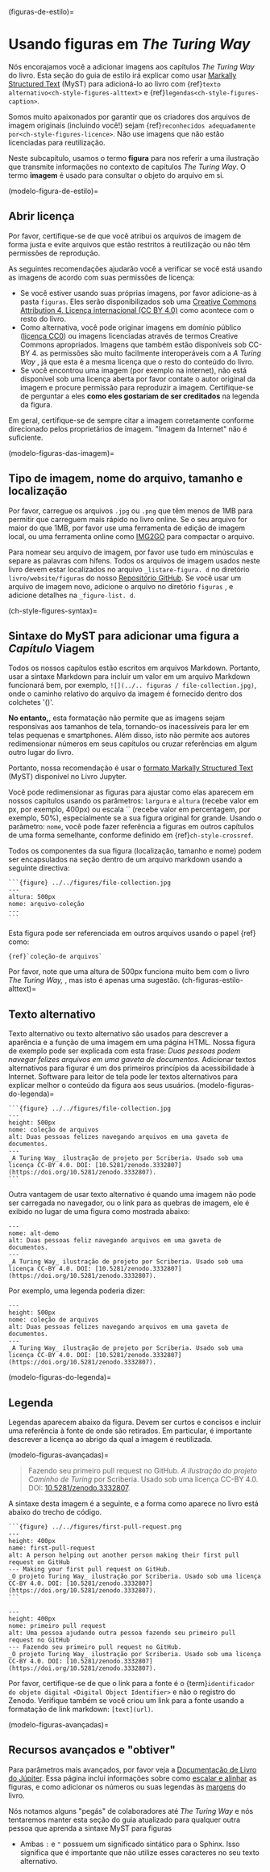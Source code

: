 (figuras-de-estilo)=
# Usando figuras em _The Turing Way_

Nós encorajamos você a adicionar imagens aos capítulos _The Turing Way_ do livro. Esta seção do guia de estilo irá explicar como usar [Markally Structured Text](https://myst-parser.readthedocs.io/en/latest/) (MyST) para adicioná-lo ao livro com {ref}`texto alternativo<ch-style-figures-alttext>` e {ref}`legendas<ch-style-figures-caption>`.

Somos muito apaixonados por garantir que os criadores dos arquivos de imagem originais (incluindo você!) sejam {ref}`reconhecidos adequadamente por<ch-style-figures-licence>`. Não use imagens que não estão licenciadas para reutilização.

Neste subcapítulo, usamos o termo **figura** para nos referir a uma ilustração que transmite informações no contexto de capítulos _The Turing Way_. O termo **imagem** é usado para consultar o objeto do arquivo em si.

(modelo-figura-de-estilo)=
## Abrir licença

Por favor, certifique-se de que você atribui os arquivos de imagem de forma justa e evite arquivos que estão restritos à reutilização ou não têm permissões de reprodução.

As seguintes recomendações ajudarão você a verificar se você está usando as imagens de acordo com suas permissões de licença:

* Se você estiver usando suas próprias imagens, por favor adicione-as à pasta `figuras`. Eles serão disponibilizados sob uma [Creative Commons Attribution 4. Licença internacional (CC BY 4.0)](https://creativecommons.org/licenses/by/4.0/deed.ast) como acontece com o resto do livro.
* Como alternativa, você pode originar imagens em domínio público ([licença CC0](https://creativecommons.org/share-your-work/public-domain/cc0)) ou imagens licenciadas através de termos Creative Commons apropriados. Imagens que também estão disponíveis sob CC-BY 4. as permissões são muito facilmente interoperáveis com a _A Turing Way_ , já que esta é a mesma licença que o resto do conteúdo do livro.
* Se você encontrou uma imagem (por exemplo na internet), não está disponível sob uma licença aberta por favor contate o autor original da imagem e procure permissão para reproduzir a imagem. Certifique-se de perguntar a eles **como eles gostariam de ser creditados** na legenda da figura.

Em geral, certifique-se de sempre citar a imagem corretamente conforme direcionado pelos proprietários de imagem. "Imagem da Internet" não é suficiente.

(modelo-figuras-das-imagem)=
## Tipo de imagem, nome do arquivo, tamanho e localização

Por favor, carregue os arquivos `.jpg` ou `.png` que têm menos de 1MB para permitir que carreguem mais rápido no livro online. Se o seu arquivo for maior do que 1MB, por favor use uma ferramenta de edição de imagem local, ou uma ferramenta online como [IMG2GO](https://www.img2go.com/compress-image) para compactar o arquivo.

Para nomear seu arquivo de imagem, por favor use tudo em minúsculas e separe as palavras com hífens. Todos os arquivos de imagem usados neste livro devem estar localizados no arquivo `_listare-figura. d` no diretório `livro/website/figuras` do nosso [Repositório GitHub](https://github.com/alan-turing-institute/the-turing-way/tree/main/book/website/figures). Se você usar um arquivo de imagem novo, adicione o arquivo no diretório `figuras` , e adicione detalhes na `_figure-list. d`.

(ch-style-figures-syntax)=
## Sintaxe do MyST para adicionar uma figura a _Capítulo_ Viagem

Todos os nossos capítulos estão escritos em arquivos Markdown. Portanto, usar a sintaxe Markdown para incluir um valor em um arquivo Markdown funcionará bem, por exemplo, `![](../.. figuras / file-collection.jpg)`, onde o caminho relativo do arquivo da imagem é fornecido dentro dos colchetes '()'.

**No entanto,**, esta formatação não permite que as imagens sejam responsivas aos tamanhos de tela, tornando-os inacessíveis para ler em telas pequenas e smartphones. Além disso, isto não permite aos autores redimensionar números em seus capítulos ou cruzar referências em algum outro lugar do livro.

Portanto, nossa recomendação é usar o [formato Markally Structured Text](https://myst-parser.readthedocs.io/en/latest/) (MyST) disponível no Livro Jupyter.

Você pode redimensionar as figuras para ajustar como elas aparecem em nossos capítulos usando os parâmetros: `largura` e `altura` (recebe valor em px, por exemplo, 400px) ou escala `` (recebe valor em percentagem, por exemplo, 50%), especialmente se a sua figura original for grande. Usando o parâmetro: `nome`, você pode fazer referência a figuras em outros capítulos de uma forma semelhante, conforme definido em {ref}`ch-style-crossref`.

Todos os componentes da sua figura (localização, tamanho e nome) podem ser encapsulados na seção dentro de um arquivo markdown usando a seguinte directiva:

````
```{figure} ../../figures/file-collection.jpg
---
altura: 500px
nome: arquivo-coleção
---
```
````
Esta figura pode ser referenciada em outros arquivos usando o papel {ref} como:

```
{ref}`coleção-de arquivos`
```
Por favor, note que uma altura de 500px funciona muito bem com o livro _The Turing Way,_ , mas isto é apenas uma sugestão.
(ch-figuras-estilo-alttext)=
## Texto alternativo
Texto alternativo ou texto alternativo são usados para descrever a aparência e a função de uma imagem em uma página HTML. Nossa figura de exemplo pode ser explicada com esta frase: *Duas pessoas podem navegar felizes arquivos em uma gaveta de documentos.*
Adicionar textos alternativos para figurar é um dos primeiros princípios da acessibilidade à Internet. Software para leitor de tela pode ler textos alternativos para explicar melhor o conteúdo da figura aos seus usuários.
(modelo-figuras-do-legenda)=

````
```{figure} ../../figures/file-collection.jpg
---
height: 500px
nome: coleção de arquivos
alt: Duas pessoas felizes navegando arquivos em uma gaveta de documentos.
---
_A Turing Way_ ilustração de projeto por Scriberia. Usado sob uma licença CC-BY 4.0. DOI: [10.5281/zenodo.3332807](https://doi.org/10.5281/zenodo.3332807).
```
````
Outra vantagem de usar texto alternativo é quando uma imagem não pode ser carregada no navegador, ou o link para as quebras de imagem, ele é exibido no lugar de uma figura como mostrada abaixo:

```{figure} ../../figures/alt-text-demo.png
---
nome: alt-demo
alt: Duas pessoas feliz navegando arquivos em uma gaveta de documentos.
---
_A Turing Way_ ilustração de projeto por Scriberia. Usado sob uma licença CC-BY 4.0. DOI: [10.5281/zenodo.3332807](https://doi.org/10.5281/zenodo.3332807).
```

Por exemplo, uma legenda poderia dizer:

```{figure} ../../figures/file-collection.jpg
---
height: 500px
nome: coleção de arquivos
alt: Duas pessoas felizes navegando arquivos em uma gaveta de documentos.
---
_A Turing Way_ ilustração de projeto por Scriberia. Usado sob uma licença CC-BY 4.0. DOI: [10.5281/zenodo.3332807](https://doi.org/10.5281/zenodo.3332807).
```

(modelo-figuras-do-legenda)=
## Legenda

Legendas aparecem abaixo da figura. Devem ser curtos e concisos e incluir uma referência à fonte de onde são retirados. Em particular, é importante descrever a licença ao abrigo da qual a imagem é reutilizada.

(modelo-figuras-avançadas)=

> Fazendo seu primeiro pull request no GitHub. _A ilustração do projeto Caminho de Turing_ por Scriberia. Usado sob uma licença CC-BY 4.0. DOI: [10.5281/zenodo.3332807](https://doi.org/10.5281/zenodo.3332807).

A sintaxe desta imagem é a seguinte, e a forma como aparece no livro está abaixo do trecho de código.

````
```{figure} ../../figures/first-pull-request.png
---
height: 400px
name: first-pull-request
alt: A person helping out another person making their first pull request on GitHub
--- Making your first pull request on GitHub.
_O projeto Turing Way_ ilustração por Scriberia. Usado sob uma licença CC-BY 4.0. DOI: [10.5281/zenodo.3332807](https://doi.org/10.5281/zenodo.3332807).
```
````

```{figure} ../../figures/first-pull-request.png
---
height: 400px
nome: primeiro pull request
alt: Uma pessoa ajudando outra pessoa fazendo seu primeiro pull request no GitHub
--- Fazendo seu primeiro pull request no GitHub.
_O projeto Turing Way_ ilustração por Scriberia. Usado sob uma licença CC-BY 4.0. DOI: [10.5281/zenodo.3332807](https://doi.org/10.5281/zenodo.3332807).
```

Por favor, certifique-se de que o link para a fonte é o {term}`identificador do objeto digital <Digital Object Identifier>` e não o registro do Zenodo. Verifique também se você criou um link para a fonte usando a formatação de link markdown: `[text](url)`.

(modelo-figuras-avançadas)=
## Recursos avançados e "obtiver"

Para parâmetros mais avançados, por favor veja a [Documentação de Livro do Júpiter](https://jupyterbook.org/content/figures.html). Essa página inclui informações sobre como [escalar e alinhar](https://jupyterbook.org/content/figures.html#figure-scaling-and-aligning) as figuras, e como adicionar os números ou suas legendas às [margens](https://jupyterbook.org/content/figures.html#margin-captions-and-figures) do livro.

Nós notamos alguns "pegás" de colaboradores até _The Turing Way_ e nós tentaremos manter esta seção do guia atualizado para qualquer outra pessoa que aprenda a sintaxe MyST para figuras

* Ambas `:` e `"` possuem um significado sintático para o Sphinx. Isso significa que é importante que não utilize esses caracteres no seu texto alternativo.
